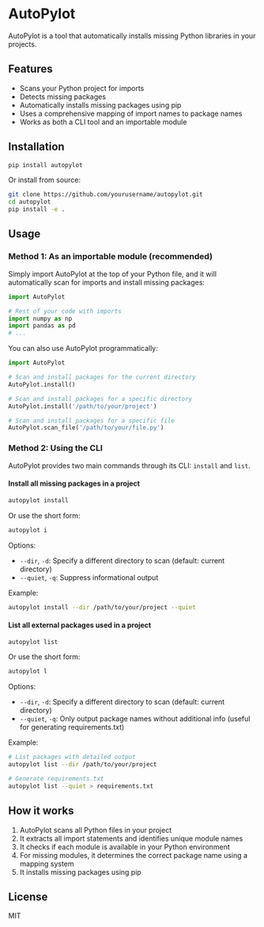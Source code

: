 # AutoPylot

AutoPylot is a tool that automatically installs missing Python libraries in your projects.

## Features

- Scans your Python project for imports
- Detects missing packages
- Automatically installs missing packages using pip
- Uses a comprehensive mapping of import names to package names
- Works as both a CLI tool and an importable module

## Installation

```bash
pip install autopylot
```

Or install from source:

```bash
git clone https://github.com/yourusername/autopylot.git
cd autopylot
pip install -e .
```

## Usage

### Method 1: As an importable module (recommended)

Simply import AutoPylot at the top of your Python file, and it will automatically scan for imports and install missing packages:

```python
import AutoPylot

# Rest of your code with imports
import numpy as np
import pandas as pd
# ...
```

You can also use AutoPylot programmatically:

```python
import AutoPylot

# Scan and install packages for the current directory
AutoPylot.install()

# Scan and install packages for a specific directory
AutoPylot.install('/path/to/your/project')

# Scan and install packages for a specific file
AutoPylot.scan_file('/path/to/your/file.py')
```

### Method 2: Using the CLI

AutoPylot provides two main commands through its CLI: `install` and `list`.

#### Install all missing packages in a project

```bash
autopylot install
```

Or use the short form:

```bash
autopylot i
```

Options:
- `--dir`, `-d`: Specify a different directory to scan (default: current directory)
- `--quiet`, `-q`: Suppress informational output

Example:
```bash
autopylot install --dir /path/to/your/project --quiet
```

#### List all external packages used in a project

```bash
autopylot list
```

Or use the short form:

```bash
autopylot l
```

Options:
- `--dir`, `-d`: Specify a different directory to scan (default: current directory)
- `--quiet`, `-q`: Only output package names without additional info (useful for generating requirements.txt)

Example:
```bash
# List packages with detailed output
autopylot list --dir /path/to/your/project

# Generate requirements.txt
autopylot list --quiet > requirements.txt
```





## How it works

1. AutoPylot scans all Python files in your project
2. It extracts all import statements and identifies unique module names
3. It checks if each module is available in your Python environment
4. For missing modules, it determines the correct package name using a mapping system
5. It installs missing packages using pip

## License

MIT
